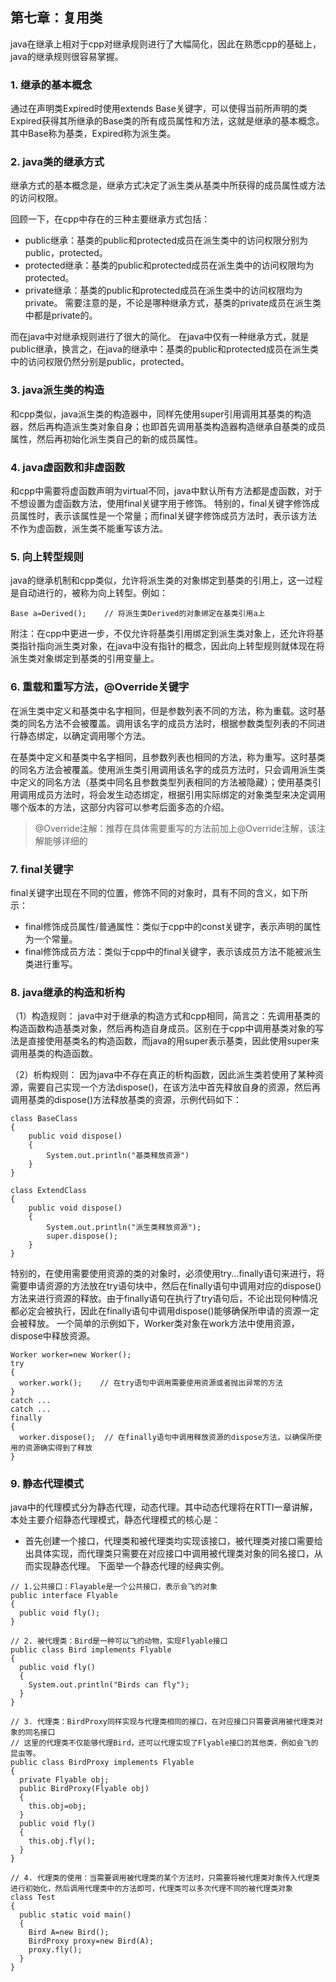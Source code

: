 ## 第七章：复用类

java在继承上相对于cpp对继承规则进行了大幅简化，因此在熟悉cpp的基础上，java的继承规则很容易掌握。

### 1. 继承的基本概念
通过在声明类Expired时使用extends Base关键字，可以使得当前所声明的类Expired获得其所继承的Base类的所有成员属性和方法，这就是继承的基本概念。其中Base称为基类，Expired称为派生类。

### 2. java类的继承方式
继承方式的基本概念是，继承方式决定了派生类从基类中所获得的成员属性或方法的访问权限。

回顾一下，在cpp中存在的三种主要继承方式包括：
+ public继承：基类的public和protected成员在派生类中的访问权限分别为public，protected。
+ protected继承：基类的public和protected成员在派生类中的访问权限均为protected。
+ private继承：基类的public和protected成员在派生类中的访问权限均为private。
需要注意的是，不论是哪种继承方式，基类的private成员在派生类中都是private的。

而在java中对继承规则进行了很大的简化。
在java中仅有一种继承方式，就是public继承，换言之，在java的继承中：基类的public和protected成员在派生类中的访问权限仍然分别是public，protected。

### 3. java派生类的构造
和cpp类似，java派生类的构造器中，同样先使用super引用调用其基类的构造器，然后再构造派生类对象自身；也即首先调用基类构造器构造继承自基类的成员属性，然后再初始化派生类自己的新的成员属性。

### 4. java虚函数和非虚函数
和cpp中需要将虚函数声明为virtual不同，java中默认所有方法都是虚函数，对于不想设置为虚函数方法，使用final关键字用于修饰。
特别的，final关键字修饰成员属性时，表示该属性是一个常量；而final关键字修饰成员方法时，表示该方法不作为虚函数，派生类不能重写该方法。

### 5. 向上转型规则
java的继承机制和cpp类似，允许将派生类的对象绑定到基类的引用上，这一过程是自动进行的，被称为向上转型。例如：

```
Base a=Derived();    // 将派生类Derived的对象绑定在基类引用a上
```

附注：在cpp中更进一步，不仅允许将基类引用绑定到派生类对象上，还允许将基类指针指向派生类对象，在java中没有指针的概念，因此向上转型规则就体现在将派生类对象绑定到基类的引用变量上。

### 6. 重载和重写方法，@Override关键字
在派生类中定义和基类中名字相同，但是参数列表不同的方法，称为重载。这时基类的同名方法不会被覆盖。调用该名字的成员方法时，根据参数类型列表的不同进行静态绑定，以确定调用哪个方法。

在基类中定义和基类中名字相同，且参数列表也相同的方法，称为重写。这时基类的同名方法会被覆盖。使用派生类引用调用该名字的成员方法时，只会调用派生类中定义的同名方法（基类中同名且参数类型列表相同的方法被隐藏）；使用基类引用调用成员方法时，将会发生动态绑定，根据引用实际绑定的对象类型来决定调用哪个版本的方法，这部分内容可以参考后面多态的介绍。

> @Override注解：推荐在具体需要重写的方法前加上@Override注解，该注解能够详细的

### 7. final关键字
final关键字出现在不同的位置，修饰不同的对象时，具有不同的含义，如下所示：

+ final修饰成员属性/普通属性：类似于cpp中的const关键字，表示声明的属性为一个常量。
+ final修饰成员方法：类似于cpp中的final关键字，表示该成员方法不能被派生类进行重写。

### 8. java继承的构造和析构
  （1）构造规则：
  java中对于继承的构造方式和cpp相同，简言之：先调用基类的构造函数构造基类对象，然后再构造自身成员。区别在于cpp中调用基类对象的写法是直接使用基类名的构造函数，而java的用super表示基类，因此使用super来调用基类的构造函数。

  （2）析构规则：
  因为java中不存在真正的析构函数，因此派生类若使用了某种资源，需要自己实现一个方法dispose()，在该方法中首先释放自身的资源，然后再调用基类的dispose()方法释放基类的资源，示例代码如下：

```
class BaseClass
{
    public void dispose()
    {
        System.out.println("基类释放资源")
    }
}

class ExtendClass
{
    public void dispose()
    {
        System.out.println("派生类释放资源");
        super.dispose();
    }
}
```
  
  特别的，在使用需要使用资源的类的对象时，必须使用try...finally语句来进行，将需要申请资源的方法放在try语句块中，然后在finally语句中调用对应的dispose()方法来进行资源的释放。由于finally语句在执行了try语句后，不论出现何种情况都必定会被执行，因此在finally语句中调用dispose()能够确保所申请的资源一定会被释放。
  一个简单的示例如下，Worker类对象在work方法中使用资源，dispose中释放资源。
  ```
  Worker worker=new Worker();
  try
  {
    worker.work();    // 在try语句中调用需要使用资源或者抛出异常的方法
  }
  catch ...
  catch ...
  finally
  {
    worker.dispose();  // 在finally语句中调用释放资源的dispose方法，以确保所使用的资源确实得到了释放
  }
  ```

  
### 9. 静态代理模式
java中的代理模式分为静态代理，动态代理。其中动态代理将在RTTI一章讲解，本处主要介绍静态代理模式，静态代理模式的核心是：
+ 首先创建一个接口，代理类和被代理类均实现该接口，被代理类对接口需要给出具体实现，而代理类只需要在对应接口中调用被代理类对象的同名接口，从而实现静态代理。
下面举一个静态代理的经典实例。

```
// 1.公共接口：Flayable是一个公共接口，表示会飞的对象
public interface Flyable
{
  public void fly();
}

// 2. 被代理类：Bird是一种可以飞的动物，实现Flyable接口
public class Bird implements Flyable
{
  public void fly()
  {
    System.out.println("Birds can fly");
  }
}

// 3. 代理类：BirdProxy同样实现与代理类相同的接口，在对应接口只需要调用被代理类对象的同名接口
// 这里的代理类不仅能够代理Bird，还可以代理实现了Flyable接口的其他类，例如会飞的昆虫等。
public class BirdProxy implements Flyable
{
  private Flyable obj;
  public BirdProxy(Flyable obj) 
  {
    this.obj=obj;
  }
  public void fly()
  {
    this.obj.fly();
  }
}

// 4. 代理类的使用：当需要调用被代理类的某个方法时，只需要将被代理类对象传入代理类进行初始化，然后调用代理类中的方法即可，代理类可以多次代理不同的被代理类对象
class Test
{
  public static void main()
  {
    Bird A=new Bird();
    BirdProxy proxy=new Bird(A);
    proxy.fly();
  }
}
```


